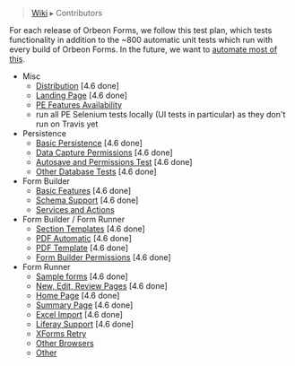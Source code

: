 > [Wiki](Home) ▸ Contributors

For each release of Orbeon Forms, we follow this test plan, which tests functionality in addition to the ~800 automatic unit tests which run with every build of Orbeon Forms. In the future, we want to [automate most of this][1].

- Misc
    - [Distribution](./Contributors-:-Test-Plan-:-Distribution) [4.6 done]
    - [Landing Page](./Contributors-:-Test-Plan-:-Landing-Page) [4.6 done]
    - [PE Features Availability](./Contributors-:-Test-Plan-:-PE-Features-Availability)
    - run all PE Selenium tests locally (UI tests in particular) as they don't run on Travis yet
- Persistence
    - [Basic Persistence](./Contributors-:-Test-Plan-:-Basic-Persistence) [4.6 done]
    - [Data Capture Permissions](./Contributors-:-Test-Plan-:-Data-Capture-Permissions) [4.6 done]
    - [Autosave and Permissions Test](./Contributors-:-Test-Plan-:-Autosave-and-Permissions) [4.6 done]
    - [Other Database Tests](./Contributors-:-Test-Plan-:-Other-Database-Tests) [4.6 done]
- Form Builder
    - [Basic Features](./Contributors-:-Test-Plan-:-Basic-Features) [4.6 done]
    - [Schema Support](./Contributors-:-Test-Plan-:-Schema-Support) [4.6 done]
    - [Services and Actions](./Contributors-:-Test-Plan-:-Services-and-Actions)
- Form Builder / Form Runner
    - [Section Templates](./Contributors-:-Test-Plan-:-Section-Templates) [4.6 done]
    - [PDF Automatic](./Contributors-:-Test-Plan-:-PDF-Automatic) [4.6 done]
    - [PDF Template](./Contributors-:-Test-Plan-:-PDF-Template) [4.6 done]
    - [Form Builder Permissions](./Contributors-:-Test-Plan-:-Form-Builder-Permissions) [4.6 done]
- Form Runner
    - [Sample forms](./Contributors-:-Test-Plan-:-Sample-Forms) [4.6 done]
    - [New, Edit, Review Pages](./Contributors-:-Test-Plan-:-New-Edit-Review-Pages) [4.6 done]
    - [Home Page](./Contributors-:-Test-Plan-:-Home-Page) [4.6 done]
    - [Summary Page](./Contributors-:-Test-Plan-:-Summary-Page) [4.6 done]
    - [Excel Import](./Contributors-:-Test-Plan-:-Excel-Import) [4.6 done]
    - [Liferay Support](./Contributors-:-Test-Plan-:-Liferay-Support) [4.6 done]
    - [XForms Retry](./Contributors-:-Test-Plan-:-XForms-Retry)
    - [Other Browsers](./Contributors-:-Test-Plan-:-Other-Browsers)
    - [Other](./Contributors-:-Test-Plan-:-Other)

[1]: https://github.com/orbeon/orbeon-forms/issues/227